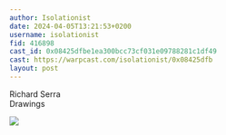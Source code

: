 ```yaml
---
author: Isolationist 
date: 2024-04-05T13:21:53+0200
username: isolationist
fid: 416898
cast_id: 0x08425dfbe1ea300bcc73cf031e09788281c1df49
cast: https://warpcast.com/isolationist/0x08425dfb
layout: post
---
```

Richard Serra  
Drawings  

![](https://imagedelivery.net/BXluQx4ige9GuW0Ia56BHw/5b469aab-5fa1-49ab-58ab-c5d32e6c6800/original)
